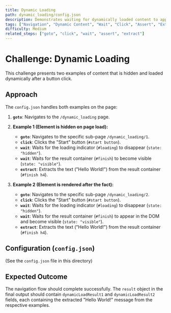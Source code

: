 ```yaml
---
title: Dynamic Loading
path: dynamic_loading/config.json
description: Demonstrates waiting for dynamically loaded content to appear after clicking a button. Covers two examples on the page.
tags: ["Navigation", "Dynamic Content", "Wait", "Click", "Assert", "Extraction"]
difficulty: Medium
related_steps: ["goto", "click", "wait", "assert", "extract"]
---
```


# Challenge: Dynamic Loading

This challenge presents two examples of content that is hidden and loaded dynamically after a button click.

## Approach

The `config.json` handles both examples on the page:

1.  **`goto`**: Navigates to the `/dynamic_loading` page.

2.  **Example 1 (Element is hidden on page load):**
    *   **`goto`**: Navigates to the specific sub-page `/dynamic_loading/1`.
    *   **`click`**: Clicks the "Start" button (`#start button`).
    *   **`wait`**: Waits for the loading indicator (`#loading`) to disappear (`state: "hidden"`).
    *   **`wait`**: Waits for the result container (`#finish`) to become visible (`state: "visible"`).
    *   **`extract`**: Extracts the text ("Hello World!") from the result container (`#finish h4`).

3.  **Example 2 (Element is rendered after the fact):**
    *   **`goto`**: Navigates to the specific sub-page `/dynamic_loading/2`.
    *   **`click`**: Clicks the "Start" button (`#start button`).
    *   **`wait`**: Waits for the loading indicator (`#loading`) to disappear (`state: "hidden"`).
    *   **`wait`**: Waits for the result container (`#finish`) to appear in the DOM and become visible (`state: "visible"`).
    *   **`extract`**: Extracts the text ("Hello World!") from the result container (`#finish h4`).

## Configuration (`config.json`)

(See the `config.json` file in this directory)

## Expected Outcome

The navigation flow should complete successfully. The `result` object in the final output should contain `dynamicLoadResult1` and `dynamicLoadResult2` fields, each containing the extracted "Hello World!" message from the respective examples.
